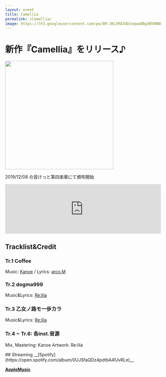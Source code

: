 ```yaml
---
layout: event
title: Camellia
permalink: /Camellia/
image: https://lh3.googleusercontent.com/pw/AM-JKLVRA3QbCeqwwQBg3W59NNFnt-kV4dXsKmhhSfyXmCzwmO-w72Bd9gN70190ofPPfYs_jX0OtS9UZI15RnZVCU0Iw0rGLdepwTYc4mIQa9fbGpR3ktE_rd_DuZmErO6Y6icqU1i03JnaqC6zXHZJBe0w=s469-no
---
```


# 新作『Camellia』をリリース♪

<img src="{{page.image}}" width="350px">

2019/12/08 の音けっと第四楽章にて頒布開始

<div class="space"> </div>

<div style="position: relative; height: 0; padding: 30px 0 130px; overflow:hidden;"><iframe src="https://router.fm/player_src/?album_id=8060&type=1&color=1" frameborder="0" style="position:absolute; top:0; left:0; border:0; width:100%; height:100%;"></iframe>
</div>

<div class="space"> </div>

## Tracklist&Credit 
### __Tr.1 Coffee__
Music: [Kanoe](https://twitter.com/KanoeTweet) / Lyrics: [arco.M](https://twitter.com/arcoM_lyrics)

### __Tr.2 dogma999__
Music&Lyrics: [Re:lila](https://twitter.com/Relila365)

### __Tr.3 乙女ノ路モ一歩カラ__
Music&Lyrics: [Re:lila](https://twitter.com/Relila365)

### __Tr.4 ~ Tr.6: 各inst.音源__

Mix, Mastering: Kanoe
Artwork: Re:lila

<div class="space-30"> </div>
## Streaming
__[Spotify](https://open.spotify.com/album/0UJSfaQDz4pdtbA4fJvRLe)__

__[AppleMusic](https://music.apple.com/jp/album/camellia-single/1629025757)__

<div class="space-30"> </div>
